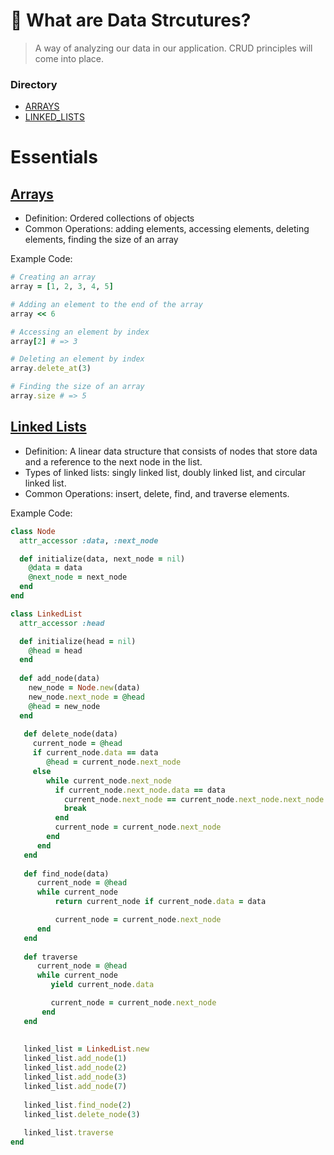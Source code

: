 # 🐬 What are Data Strcutures?
>A way of analyzing our data in our application. CRUD principles will come into place.

### Directory
- [ARRAYS](https://github.com/daniel-enqz/daniel-enqz/tree/main/PROGRAMMING_COURSE💙/🐬DATA_STRUCTURES/TREES)
- [LINKED_LISTS](https://github.com/daniel-enqz/daniel-enqz/tree/main/PROGRAMMING_COURSE💙/🐬DATA_STRUCTURES/TREES)

# Essentials

## [Arrays](https://github.com/daniel-enqz/daniel-enqz/tree/main/PROGRAMMING_COURSE💙/🐬DATA_STRUCTURES/TREES)
  - Definition: Ordered collections of objects
  - Common Operations: adding elements, accessing elements, deleting elements, finding the size of an array

Example Code: 
  ```ruby
  # Creating an array
  array = [1, 2, 3, 4, 5]

  # Adding an element to the end of the array
  array << 6

  # Accessing an element by index
  array[2] # => 3

  # Deleting an element by index
  array.delete_at(3)

  # Finding the size of an array
  array.size # => 5
  ```

## [Linked Lists](https://github.com/daniel-enqz/daniel-enqz/tree/main/PROGRAMMING_COURSE💙/🐬DATA_STRUCTURES/TREES)

  - Definition: A linear data structure that consists of nodes that store data and a reference to the next node in the list.
  - Types of linked lists: singly linked list, doubly linked list, and circular linked list.
  - Common Operations: insert, delete, find, and traverse elements.

Example Code:

```ruby
class Node
  attr_accessor :data, :next_node

  def initialize(data, next_node = nil)
    @data = data
    @next_node = next_node
  end
end

class LinkedList
  attr_accessor :head

  def initialize(head = nil)
    @head = head
  end
  
  def add_node(data)
    new_node = Node.new(data)
    new_node.next_node = @head
    @head = new_node
  end
  
   def delete_node(data)
     current_node = @head
     if current_node.data == data
        @head = current_node.next_node
     else
        while current_node.next_node
          if current_node.next_node.data == data
            current_node.next_node == current_node.next_node.next_node
            break
          end
          current_node = current_node.next_node
        end
      end
   end
   
   def find_node(data)
      current_node = @head
      while current_node
          return current_node if current_node.data = data

          current_node = current_node.next_node
      end
   end
   
   def traverse
      current_node = @head
      while current_node
         yield current_node.data

         current_node = current_node.next_node
       end
   end
   
   
   linked_list = LinkedList.new
   linked_list.add_node(1)
   linked_list.add_node(2)
   linked_list.add_node(3)
   linked_list.add_node(7)
    
   linked_list.find_node(2)
   linked_list.delete_node(3)
   
   linked_list.traverse
end 
```




























